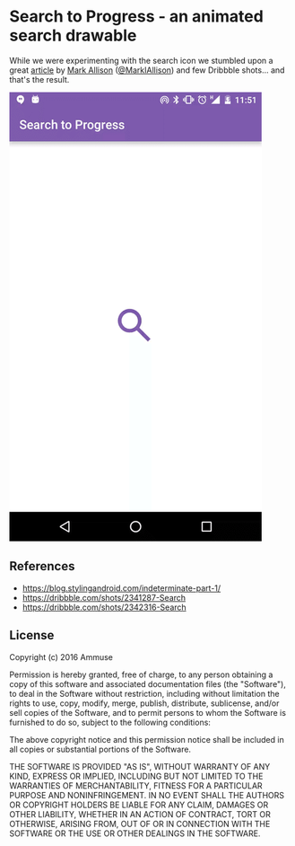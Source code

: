 # Search to Progress - an animated search drawable

While we were experimenting with the search icon we stumbled upon a great [article](https://blog.stylingandroid.com/indeterminate-part-1/) by [Mark Allison](https://plus.google.com/+MarkAllison/posts) ([@MarkIAllison](https://twitter.com/MarkIAllison)) and few Dribbble shots... and that's the result.

![](https://github.com/ammuse/SearchToProgress/blob/master/art/demo_animation.gif)

## References
- https://blog.stylingandroid.com/indeterminate-part-1/
- https://dribbble.com/shots/2341287-Search
- https://dribbble.com/shots/2342316-Search

## License
Copyright (c) 2016 Ammuse

Permission is hereby granted, free of charge, to any person obtaining a copy
of this software and associated documentation files (the "Software"), to deal
in the Software without restriction, including without limitation the rights
to use, copy, modify, merge, publish, distribute, sublicense, and/or sell
copies of the Software, and to permit persons to whom the Software is
furnished to do so, subject to the following conditions:

The above copyright notice and this permission notice shall be included in all
copies or substantial portions of the Software.

THE SOFTWARE IS PROVIDED "AS IS", WITHOUT WARRANTY OF ANY KIND, EXPRESS OR
IMPLIED, INCLUDING BUT NOT LIMITED TO THE WARRANTIES OF MERCHANTABILITY,
FITNESS FOR A PARTICULAR PURPOSE AND NONINFRINGEMENT. IN NO EVENT SHALL THE
AUTHORS OR COPYRIGHT HOLDERS BE LIABLE FOR ANY CLAIM, DAMAGES OR OTHER
LIABILITY, WHETHER IN AN ACTION OF CONTRACT, TORT OR OTHERWISE, ARISING FROM,
OUT OF OR IN CONNECTION WITH THE SOFTWARE OR THE USE OR OTHER DEALINGS IN THE
SOFTWARE.